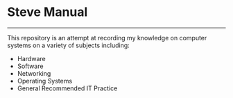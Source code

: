 # Steve Manual
----
This repository is an attempt at recording my knowledge on computer systems on a variety of subjects including:
* Hardware
* Software
* Networking
* Operating Systems
* General Recommended IT Practice
